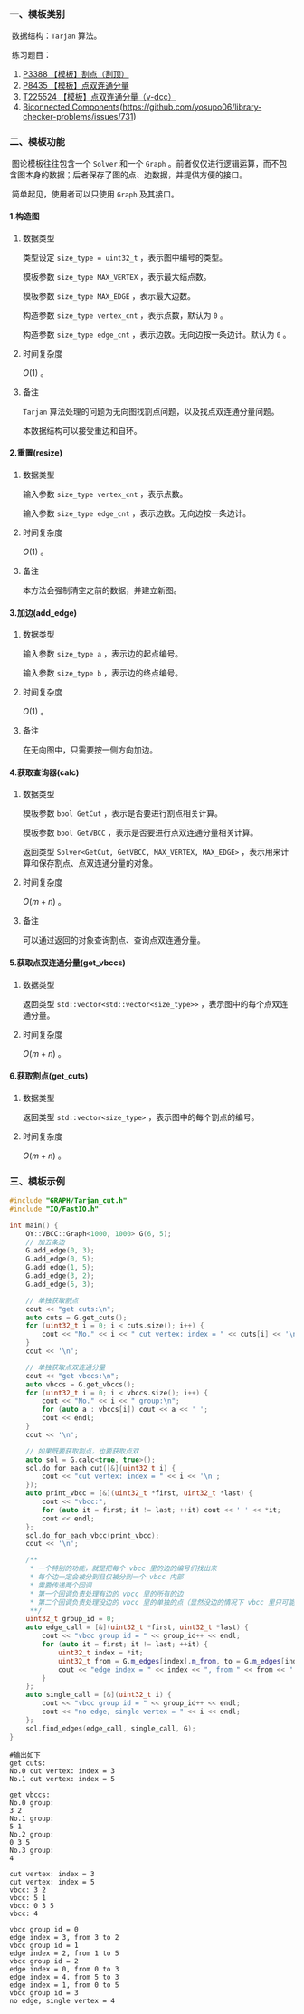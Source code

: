 ### 一、模板类别

​	数据结构：`Tarjan` 算法。

​	练习题目：

1. [P3388 【模板】割点（割顶）](https://www.luogu.com.cn/problem/P3388)
2. [P8435 【模板】点双连通分量](https://www.luogu.com.cn/problem/P8435)
3. [T225524 【模板】点双连通分量（v-dcc）](https://www.luogu.com.cn/problem/T225524)
4. [Biconnected Components](https://judge.yosupo.jp/problem/biconnected_components)(https://github.com/yosupo06/library-checker-problems/issues/731)

### 二、模板功能

​	图论模板往往包含一个 `Solver` 和一个 `Graph` 。前者仅仅进行逻辑运算，而不包含图本身的数据；后者保存了图的点、边数据，并提供方便的接口。

​	简单起见，使用者可以只使用 `Graph` 及其接口。

#### 1.构造图

1. 数据类型

   类型设定 `size_type = uint32_t` ，表示图中编号的类型。

   模板参数 `size_type MAX_VERTEX` ，表示最大结点数。

   模板参数 `size_type MAX_EDGE` ，表示最大边数。

   构造参数 `size_type vertex_cnt` ，表示点数，默认为 `0` 。

   构造参数 `size_type edge_cnt` ，表示边数。无向边按一条边计。默认为 `0` 。

2. 时间复杂度

   $O(1)$ 。

3. 备注

   `Tarjan` 算法处理的问题为无向图找割点问题，以及找点双连通分量问题。

   本数据结构可以接受重边和自环。
   

#### 2.重置(resize)

1. 数据类型

   输入参数 `size_type vertex_cnt` ，表示点数。

   输入参数 `size_type edge_cnt` ，表示边数。无向边按一条边计。

2. 时间复杂度

   $O(1)$ 。

3. 备注

   本方法会强制清空之前的数据，并建立新图。

#### 3.加边(add_edge)

1. 数据类型

   输入参数 `size_type a`​ ，表示边的起点编号。

   输入参数 `size_type b` ，表示边的终点编号。

2. 时间复杂度

   $O(1)$ 。

3. 备注

   在无向图中，只需要按一侧方向加边。

#### 4.获取查询器(calc)

1. 数据类型

   模板参数 `bool GetCut` ，表示是否要进行割点相关计算。

   模板参数 `bool GetVBCC` ，表示是否要进行点双连通分量相关计算。

   返回类型 `Solver<GetCut, GetVBCC, MAX_VERTEX, MAX_EDGE>` ，表示用来计算和保存割点、点双连通分量的对象。

2. 时间复杂度

   $O(m+n)$ 。

3. 备注

   可以通过返回的对象查询割点、查询点双连通分量。

#### 5.获取点双连通分量(get_vbccs)

1. 数据类型

   返回类型 `std::vector<std::vector<size_type>>` ，表示图中的每个点双连通分量。

2. 时间复杂度

   $O(m+n)$ 。

#### 6.获取割点(get_cuts)

1. 数据类型

   返回类型 `std::vector<size_type>` ，表示图中的每个割点的编号。

2. 时间复杂度

   $O(m+n)$ 。

### 三、模板示例

```c++
#include "GRAPH/Tarjan_cut.h"
#include "IO/FastIO.h"

int main() {
    OY::VBCC::Graph<1000, 1000> G(6, 5);
    // 加五条边
    G.add_edge(0, 3);
    G.add_edge(0, 5);
    G.add_edge(1, 5);
    G.add_edge(3, 2);
    G.add_edge(5, 3);

    // 单独获取割点
    cout << "get cuts:\n";
    auto cuts = G.get_cuts();
    for (uint32_t i = 0; i < cuts.size(); i++) {
        cout << "No." << i << " cut vertex: index = " << cuts[i] << '\n';
    }
    cout << '\n';

    // 单独获取点双连通分量
    cout << "get vbccs:\n";
    auto vbccs = G.get_vbccs();
    for (uint32_t i = 0; i < vbccs.size(); i++) {
        cout << "No." << i << " group:\n";
        for (auto a : vbccs[i]) cout << a << ' ';
        cout << endl;
    }
    cout << '\n';

    // 如果既要获取割点，也要获取点双
    auto sol = G.calc<true, true>();
    sol.do_for_each_cut([&](uint32_t i) {
        cout << "cut vertex: index = " << i << '\n';
    });
    auto print_vbcc = [&](uint32_t *first, uint32_t *last) {
        cout << "vbcc:";
        for (auto it = first; it != last; ++it) cout << ' ' << *it;
        cout << endl;
    };
    sol.do_for_each_vbcc(print_vbcc);
    cout << '\n';

    /**
     * 一个特别的功能，就是把每个 vbcc 里的边的编号们找出来
     * 每个边一定会被分到且仅被分到一个 vbcc 内部
     * 需要传递两个回调
     * 第一个回调负责处理有边的 vbcc 里的所有的边
     * 第二个回调负责处理没边的 vbcc 里的单独的点（显然没边的情况下 vbcc 里只可能有一个孤立点）
     **/
    uint32_t group_id = 0;
    auto edge_call = [&](uint32_t *first, uint32_t *last) {
        cout << "vbcc group id = " << group_id++ << endl;
        for (auto it = first; it != last; ++it) {
            uint32_t index = *it;
            uint32_t from = G.m_edges[index].m_from, to = G.m_edges[index].m_to;
            cout << "edge index = " << index << ", from " << from << " to " << to << endl;
        }
    };
    auto single_call = [&](uint32_t i) {
        cout << "vbcc group id = " << group_id++ << endl;
        cout << "no edge, single vertex = " << i << endl;
    };
    sol.find_edges(edge_call, single_call, G);
}
```

```
#输出如下
get cuts:
No.0 cut vertex: index = 3
No.1 cut vertex: index = 5

get vbccs:
No.0 group:
3 2 
No.1 group:
5 1 
No.2 group:
0 3 5 
No.3 group:
4 

cut vertex: index = 3
cut vertex: index = 5
vbcc: 3 2
vbcc: 5 1
vbcc: 0 3 5
vbcc: 4

vbcc group id = 0
edge index = 3, from 3 to 2
vbcc group id = 1
edge index = 2, from 1 to 5
vbcc group id = 2
edge index = 0, from 0 to 3
edge index = 4, from 5 to 3
edge index = 1, from 0 to 5
vbcc group id = 3
no edge, single vertex = 4

```

